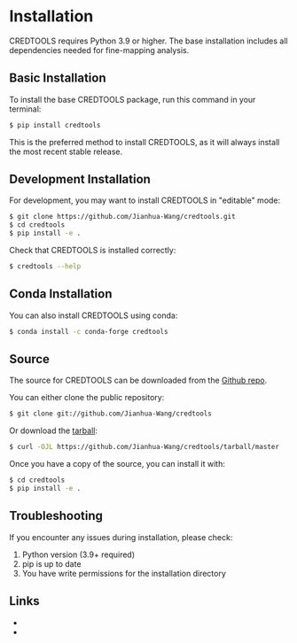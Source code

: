 # Installation

CREDTOOLS requires Python 3.9 or higher. The base installation includes all dependencies needed for fine-mapping analysis.

## Basic Installation

To install the base CREDTOOLS package, run this command in your terminal:

```bash
$ pip install credtools
```

This is the preferred method to install CREDTOOLS, as it will always install the most recent stable release.


## Development Installation

For development, you may want to install CREDTOOLS in "editable" mode:

```bash
$ git clone https://github.com/Jianhua-Wang/credtools.git
$ cd credtools
$ pip install -e .
```

Check that CREDTOOLS is installed correctly:

```bash
$ credtools --help
```


## Conda Installation

You can also install CREDTOOLS using conda:

```bash
$ conda install -c conda-forge credtools
```

## Source

The source for CREDTOOLS can be downloaded from the [Github repo][].

You can either clone the public repository:

```bash
$ git clone git://github.com/Jianhua-Wang/credtools
```

Or download the [tarball][]:

```bash
$ curl -OJL https://github.com/Jianhua-Wang/credtools/tarball/master
```

Once you have a copy of the source, you can install it with:

```bash
$ cd credtools
$ pip install -e .
```


## Troubleshooting

If you encounter any issues during installation, please check:

1. Python version (3.9+ required)
2. pip is up to date
3. You have write permissions for the installation directory


## Links

* [Github repo]: https://github.com/Jianhua-Wang/credtools
* [tarball]: https://github.com/Jianhua-Wang/credtools/tarball/master
